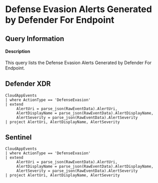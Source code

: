 # Defense Evasion Alerts Generated by Defender For Endpoint

## Query Information

#### Description
This query lists the Defense Evasion Alerts Generated by Defender For Endpoint.

## Defender XDR
```KQL
CloudAppEvents
| where ActionType == 'DefenseEvasion'
| extend
     AlertUri = parse_json(RawEventData).AlertUri,
     AlertDisplayName = parse_json(RawEventData).AlertDisplayName,
     AlertSeverity = parse_json(RawEventData).AlertSeverity
| project AlertUri, AlertDisplayName, AlertSeverity
```
## Sentinel
```KQL
CloudAppEvents
| where ActionType == 'DefenseEvasion'
| extend
     AlertUri = parse_json(RawEventData).AlertUri,
     AlertDisplayName = parse_json(RawEventData).AlertDisplayName,
     AlertSeverity = parse_json(RawEventData).AlertSeverity
| project AlertUri, AlertDisplayName, AlertSeverity
```

